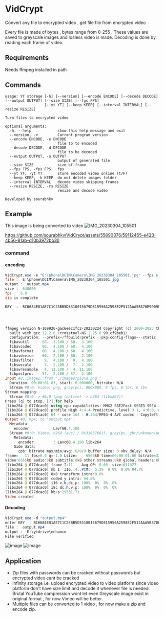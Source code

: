 # VidCrypt
Convert any file to encrypted video , get file file from encrypted video

Every file is made of bytes , bytes range from 0-255 . These values are saved to greyscale images and losless video is made.
Decoding is done by reading each frame of video.

## Requirements
Needs ffmpeg installed in path

## Commands
```
usage: YT storage [-h] [--version] [--encode ENCODE] [--decode DECODE] [--output OUTPUT] [--size SIZE] [--fps FPS]
                  [--yt YT] [--keep KEEP] [--interval INTERVAL] [--resize RESIZE]

Turn files to encrypted video

optional arguments:
  -h, --help            show this help message and exit
  --version, -v         Current program version
  --encode ENCODE, -e ENCODE
                        file to to encoded
  --decode DECODE, -d DECODE
                        file to be decoded
  --output OUTPUT, -o OUTPUT
                        output of generated file
  --size SIZE           size of frame
  --fps FPS, -fps FPS   fps
  --yt YT, -yt YT       store encoded video online (t/F)
  --keep KEEP, -k KEEP  do not delete images folder
  --interval INTERVAL   decode video skipping frames
  --resize RESIZE, -rs RESIZE
                        resize and decode video

Developed by sourabhkv
```

## Example
This image is being converted to video
![IMG_20230304_105501](https://github.com/sourabhkv/VidCrypt/assets/55890376/ff6b44d6-b341-47b2-aab8-640fd0155636)



https://github.com/sourabhkv/VidCrypt/assets/55890376/59112465-e423-4b56-81ab-d10b3972bb30

### command
#### encoding
```powershell
VidCrypt.exe -e "E:\phone\DCIM\Camera\IMG_20230304_105501.jpg" --fps 6 --size 800
file :  E:\phone\DCIM\Camera\IMG_20230304_105501.jpg
output :  output.mp4
size :  640000
fps :  6.0
zip is complete

KEY  :  BC6684E81AE7C1C23BB5D5310015679D815956A2598E2F512AAA5B370E9909F6




ffmpeg version N-109920-gac6eec1fc2-20230224 Copyright (c) 2000-2023 the FFmpeg developers
  built with gcc 12.2.0 (crosstool-NG 1.25.0.90_cf9beb1)
  configuration: --prefix=/ffbuild/prefix --pkg-config-flags=--static --pkg-config=pkg-config --cross-prefix=i686-w64-mingw32- --arch=i686 --target-os=mingw32 --enable-gpl --enable-version3 --disable-debug --disable-w32threads --enable-pthreads --enable-iconv --enable-libxml2 --enable-zlib --enable-libfreetype --enable-libfribidi --enable-gmp --enable-lzma --enable-fontconfig --enable-libvorbis --enable-opencl --disable-libpulse --enable-libvmaf --disable-libxcb --disable-xlib --enable-amf --enable-libaom --enable-libaribb24 --enable-avisynth --enable-chromaprint --enable-libdav1d --disable-libdavs2 --disable-libfdk-aac --enable-ffnvcodec --enable-cuda-llvm --enable-frei0r --enable-libgme --enable-libkvazaar --enable-libass --enable-libbluray --enable-libjxl --enable-libmp3lame --enable-libopus --enable-librist --enable-libssh --enable-libtheora --enable-libvpx --enable-libwebp --enable-lv2 --disable-libmfx --enable-libvpl --enable-openal --enable-libopencore-amrnb --enable-libopencore-amrwb --enable-libopenh264 --enable-libopenjpeg --enable-libopenmpt --disable-librav1e --enable-librubberband --enable-schannel --enable-sdl2 --enable-libsoxr --enable-libsrt --disable-libsvtav1 --enable-libtwolame --disable-libuavs3d --disable-libdrm --disable-vaapi --enable-libvidstab --enable-vulkan --enable-libshaderc --enable-libplacebo --enable-libx264 --enable-libx265 --disable-libxavs2 --enable-libxvid --enable-libzimg --enable-libzvbi --extra-cflags=-DLIBTWOLAME_STATIC --extra-cxxflags= --extra-ldflags=-pthread --extra-ldexeflags= --extra-libs=-lgomp --extra-version=20230224
  libavutil      58.  3.100 / 58.  3.100
  libavcodec     60.  4.100 / 60.  4.100
  libavformat    60.  4.100 / 60.  4.100
  libavdevice    60.  2.100 / 60.  2.100
  libavfilter     9.  4.100 /  9.  4.100
  libswscale      7.  2.100 /  7.  2.100
  libswresample   4. 11.100 /  4. 11.100
  libpostproc    57.  2.100 / 57.  2.100
Input #0, image2, from './images/pic%d.png':
  Duration: 00:00:01.83, start: 0.000000, bitrate: N/A
  Stream #0:0: Video: png, gray(pc), 800x800, 6 fps, 6 tbr, 6 tbn
Stream mapping:
  Stream #0:0 -> #0:0 (png (native) -> h264 (libx264))
Press [q] to stop, [?] for help
[libx264 @ 077dcac0] using cpu capabilities: MMX2 SSE2Fast SSSE3 SSE4.2 AVX FMA3 BMI2 AVX2
[libx264 @ 077dcac0] profile High 4:4:4 Predictive, level 3.1, 4:0:0, 8-bit
[libx264 @ 077dcac0] 64 - core 164 - H.264/MPEG-4 AVC codec - Copyleft 2003-2023 - http://www.videolan.org/x264.html - options: cabac=1 ref=3 deblock=1:0:0 analyse=0x3:0x113 me=hex subme=7 psy=0 mixed_ref=1 me_range=16 chroma_me=0 trellis=0 8x8dct=1 cqm=0 deadzone=21,11 fast_pskip=0 chroma_qp_offset=0 threads=18 lookahead_threads=3 sliced_threads=0 nr=0 decimate=1 interlaced=0 bluray_compat=0 constrained_intra=0 bframes=0 weightp=2 keyint=250 keyint_min=6 scenecut=40 intra_refresh=0 rc=cqp mbtree=0 qp=0
Output #0, mp4, to 'output.mp4':
  Metadata:
    encoder         : Lavf60.4.100
  Stream #0:0: Video: h264 (avc1 / 0x31637661), gray(pc, gbr/unknown/unknown, progressive), 800x800, q=2-31, 6 fps, 12288 tbn
    Metadata:
      encoder         : Lavc60.4.100 libx264
    Side data:
      cpb: bitrate max/min/avg: 0/0/0 buffer size: 0 vbv_delay: N/A
frame=   11 fps=0.0 q=-1.0 Lsize=    6566kB time=00:00:01.66 bitrate=32271.8kbits/s speed=10.5x
video:6565kB audio:0kB subtitle:0kB other streams:0kB global headers:0kB muxing overhead: 0.013953%
[libx264 @ 077dcac0] frame I:11    Avg QP: 0.00  size:611077
[libx264 @ 077dcac0] mb I  I16..4..PCM:  5.3%  0.0%  0.0% 94.7%
[libx264 @ 077dcac0] 8x8 transform intra:0.0%
[libx264 @ 077dcac0] coded y intra: 94.8%
[libx264 @ 077dcac0] i16 v,h,dc,p: 100%  0%  0%  0%
[libx264 @ 077dcac0] i8c dc,h,v,p: 100%  0%  0%  0%
[libx264 @ 077dcac0] kb/s:29331.71
Video created
```
#### Decoding
```powershell
VidCrypt.exe -d "output.mp4"
enter KEY  : BC6684E81AE7C1C23BB5D5310015679D815956A2598E2F512AAA5B370E9909F6
file :  output.mp4
output :  E:\ytdrive\enhance
File verified
```
![image](https://github.com/sourabhkv/VidCrypt/assets/55890376/25835e3c-9e9c-491f-8e71-950b1b54e39a)
![image](https://github.com/sourabhkv/VidCrypt/assets/55890376/65f62aed-d202-4841-bb85-a4676ffade75)

## Application
- Zip files with passwords can be cracked without passwords but encrypted video cant be cracked
- Infinity storage i.e. upload encrypted video to video platform since video platform don't have size limit and decode it whenever file is needed. Brutal YouTube compression wont let even Greyscale image exist in original format , for now Vimeo will be better.
- Multiple files can be converted to 1 video , for now make a zip and encode zip.
